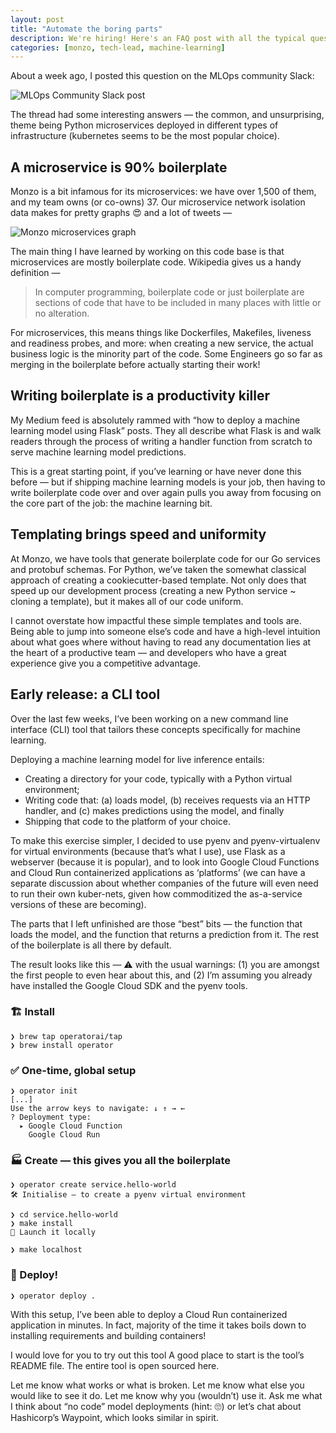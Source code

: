 ```yaml
---
layout: post
title: "Automate the boring parts"
description: We're hiring! Here's an FAQ post with all the typical questions that I receive.
categories: [monzo, tech-lead, machine-learning]
---
```


About a week ago, I posted this question on the MLOps community Slack:

![](https://nlathia.github.io/assets/posts/2020-10-18-Automate-boring/slack-screenshot.png "MLOps Community Slack post")


The thread had some interesting answers — the common, and unsurprising, theme being Python microservices deployed in different types of infrastructure (kubernetes seems to be the most popular choice).

## A microservice is 90% boilerplate
Monzo is a bit infamous for its microservices: we have over 1,500 of them, and my team owns (or co-owns) 37. Our microservice network isolation data makes for pretty graphs 😍 and a lot of tweets —

![](https://nlathia.github.io/assets/posts/2020-10-18-Automate-boring/monzo-graph.png "Monzo microservices graph")

The main thing I have learned by working on this code base is that microservices are mostly boilerplate code. Wikipedia gives us a handy definition —

> In computer programming, boilerplate code or just boilerplate are sections of code that have to be included in many places with little or no alteration.

For microservices, this means things like Dockerfiles, Makefiles, liveness and readiness probes, and more: when creating a new service, the actual business logic is the minority part of the code. Some Engineers go so far as merging in the boilerplate before actually starting their work!

## Writing boilerplate is a productivity killer
My Medium feed is absolutely rammed with “how to deploy a machine learning model using Flask” posts. They all describe what Flask is and walk readers through the process of writing a handler function from scratch to serve machine learning model predictions.

This is a great starting point, if you’ve learning or have never done this before — but if shipping machine learning models is your job, then having to write boilerplate code over and over again pulls you away from focusing on the core part of the job: the machine learning bit.

## Templating brings speed and uniformity
At Monzo, we have tools that generate boilerplate code for our Go services and protobuf schemas. For Python, we’ve taken the somewhat classical approach of creating a cookiecutter-based template. Not only does that speed up our development process (creating a new Python service ~ cloning a template), but it makes all of our code uniform.

I cannot overstate how impactful these simple templates and tools are. Being able to jump into someone else’s code and have a high-level intuition about what goes where without having to read any documentation lies at the heart of a productive team — and developers who have a great experience give you a competitive advantage.

## Early release: a CLI tool
Over the last few weeks, I’ve been working on a new command line interface (CLI) tool that tailors these concepts specifically for machine learning.

Deploying a machine learning model for live inference entails:

* Creating a directory for your code, typically with a Python virtual environment;
* Writing code that: (a) loads model, (b) receives requests via an HTTP handler, and (c) makes predictions using the model, and finally
* Shipping that code to the platform of your choice.

To make this exercise simpler, I decided to use pyenv and pyenv-virtualenv for virtual environments (because that’s what I use), use Flask as a webserver (because it is popular), and to look into Google Cloud Functions and Cloud Run containerized applications as ‘platforms’ (we can have a separate discussion about whether companies of the future will even need to run their own kuber-nets, given how commoditized the as-a-service versions of these are becoming).

The parts that I left unfinished are those “best” bits — the function that loads the model, and the function that returns a prediction from it. The rest of the boilerplate is all there by default.

The result looks like this — ⚠️ with the usual warnings: (1) you are amongst the first people to even hear about this, and (2) I’m assuming you already have installed the Google Cloud SDK and the pyenv tools.

### 🏗 Install

```
❯ brew tap operatorai/tap 
❯ brew install operator
```

### ✅ One-time, global setup

```
❯ operator init
[...]
Use the arrow keys to navigate: ↓ ↑ → ← 
? Deployment type:
  ▸ Google Cloud Function
    Google Cloud Run
```

### 🏭 Create — this gives you all the boilerplate

```
❯ operator create service.hello-world
🛠 Initialise — to create a pyenv virtual environment

❯ cd service.hello-world
❯ make install
🛫 Launch it locally

❯ make localhost
```

### 🚀 Deploy!

```
❯ operator deploy .
```

With this setup, I’ve been able to deploy a Cloud Run containerized application in minutes. In fact, majority of the time it takes boils down to installing requirements and building containers!

I would love for you to try out this tool
A good place to start is the tool’s README file. The entire tool is open sourced here.

Let me know what works or what is broken. Let me know what else you would like to see it do. Let me know why you (wouldn’t) use it. Ask me what I think about “no code” model deployments (hint: 🙄) or let’s chat about Hashicorp’s Waypoint, which looks similar in spirit.

